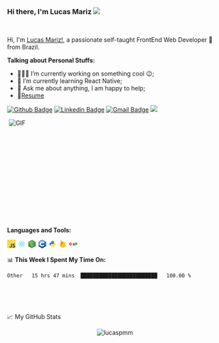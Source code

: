 ### Hi there, I'm Lucas Mariz <img src="https://media.giphy.com/media/hvRJCLFzcasrR4ia7z/giphy.gif" width="25px">

<br />

Hi, I'm [Lucas Mariz!](https://lucaspmm.github.io/Curriculum/), a passionate self-taught FrontEnd Web Developer 🚀 from Brazil.

**Talking about Personal Stuffs:**

- 👨🏽‍💻 I’m currently working on something cool :wink:;
- 🌱 I’m currently learning React Native; 
- 💬 Ask me about anything, I am happy to help;
- 📝[Resume](https://lucaspmm.github.io/Curriculum/)

[![Github Badge](https://img.shields.io/badge/-Github-000?style=flat-square&logo=Github&logoColor=white&link=https://github.com/filipemacedo)](https://github.com/LucasPMM)
[![Linkedin Badge](https://img.shields.io/badge/-LinkedIn-blue?style=flat-square&logo=Linkedin&logoColor=white&link=https://www.linkedin.com/in/filipemacedo98/)](https://www.linkedin.com/in/lucas-mariz-4845b6164/)
[![Gmail Badge](https://img.shields.io/badge/-Gmail-c14438?style=flat-square&logo=Gmail&logoColor=white&link=mailto:devmacedo@gmail.com)](mailto:lucaspaulomm@gmail.com)
![](https://visitor-badge.glitch.me/badge?page_id=lucaspmm.lucaspmm)


  <img align="right" alt="GIF" src="https://github.com/abhisheknaiidu/abhisheknaiidu/blob/master/code.gif?raw=true" width="500" height="250" />
  

**Languages and Tools:**  

<code><img height="20" src="https://raw.githubusercontent.com/github/explore/80688e429a7d4ef2fca1e82350fe8e3517d3494d/topics/javascript/javascript.png"></code>
<code><img height="20" src="https://raw.githubusercontent.com/github/explore/80688e429a7d4ef2fca1e82350fe8e3517d3494d/topics/react/react.png"></code>
<code><img height="20" src="https://raw.githubusercontent.com/github/explore/80688e429a7d4ef2fca1e82350fe8e3517d3494d/topics/nodejs/nodejs.png"></code>
<code><img height="20" src="https://raw.githubusercontent.com/github/explore/80688e429a7d4ef2fca1e82350fe8e3517d3494d/topics/cpp/cpp.png"></code>
<code><img height="20" src="https://raw.githubusercontent.com/github/explore/80688e429a7d4ef2fca1e82350fe8e3517d3494d/topics/python/python.png"></code>
<code><img height="20" src="https://raw.githubusercontent.com/github/explore/80688e429a7d4ef2fca1e82350fe8e3517d3494d/topics/firebase/firebase.png"></code>
<code><img height="20" src="https://raw.githubusercontent.com/github/explore/80688e429a7d4ef2fca1e82350fe8e3517d3494d/topics/git/git.png"></code>

📊 **This Week I Spent My Time On:**
<!--START_SECTION:waka-->
```text
Other   15 hrs 47 mins  █████████████████████████   100.00 % 
```
<!--END_SECTION:waka-->

<br />
<br />
<br />

📈 My GitHub Stats

<p align="center"> <img src="https://github-readme-stats.vercel.app/api?username=lucaspmm&show_icons=true&theme=gotham" alt="lucaspmm" />
